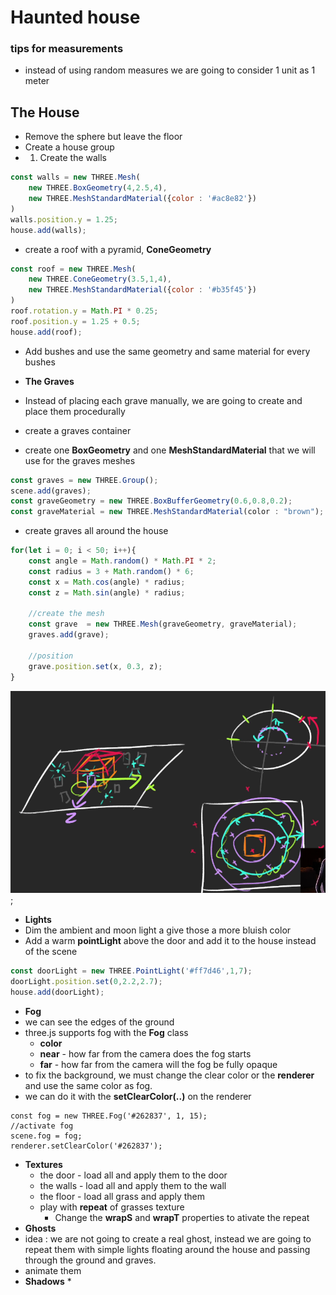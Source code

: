# Haunted house
### tips for measurements
* instead of using random measures we are going to consider 1 unit as 1 meter
## The House
* Remove the sphere but leave the floor
* Create a house group
* 1. Create the walls
```javascript
const walls = new THREE.Mesh(
    new THREE.BoxGeometry(4,2.5,4),
    new THREE.MeshStandardMaterial({color : '#ac8e82'})
)
walls.position.y = 1.25;
house.add(walls);
```
* create a roof with a pyramid, **ConeGeometry**
```javascript
const roof = new THREE.Mesh(
    new THREE.ConeGeometry(3.5,1,4),
    new THREE.MeshStandardMaterial({color : '#b35f45'})
)
roof.rotation.y = Math.PI * 0.25;
roof.position.y = 1.25 + 0.5;
house.add(roof);
```
* Add bushes and use the same geometry and same material for every bushes
 
 * **The Graves**
 * Instead of placing each grave manually, we are going to create and place them procedurally
 * create a graves container
 * create one **BoxGeometry** and one **MeshStandardMaterial** that we will use for the graves meshes
```javascript
const graves = new THREE.Group();
scene.add(graves);
const graveGeometry = new THREE.BoxBufferGeometry(0.6,0.8,0.2);
const graveMaterial = new THREE.MeshStandardMaterial(color : "brown");
```

* create graves all around the house
```javascript
for(let i = 0; i < 50; i++){
    const angle = Math.random() * Math.PI * 2;
    const radius = 3 + Math.random() * 6;
    const x = Math.cos(angle) * radius;
    const z = Math.sin(angle) * radius;

    //create the mesh
    const grave  = new THREE.Mesh(graveGeometry, graveMaterial);
    graves.add(grave);

    //position
    grave.position.set(x, 0.3, z);
}
```
![hHouse](../static/images/hhouse1.PNG);

* **Lights**
* Dim the ambient and moon light a give those a more bluish color
* Add a warm **pointLight** above the door and add it to the house instead of the scene
```javascript
const doorLight = new THREE.PointLight('#ff7d46',1,7);
doorLight.position.set(0,2.2,2.7);
house.add(doorLight); 
```
* **Fog**
* we can see the edges of the ground
* three.js supports fog with the **Fog** class
  * **color**
  * **near** - how far from the camera does the fog starts
  * **far** - how far from the camera will the fog be fully opaque
* to fix the background, we must change the clear color or the **renderer** and use the same color as fog.
* we can do it with the **setClearColor(..)** on the renderer
```
const fog = new THREE.Fog('#262837', 1, 15);
//activate fog
scene.fog = fog;
renderer.setClearColor('#262837');
```
* **Textures**
  * the door - load all and apply them to the door
  * the walls - load all and apply them to the wall
  * the floor - load all grass and apply them
  * play with **repeat** of grasses texture
    * Change the **wrapS** and **wrapT** properties to ativate the repeat
* **Ghosts**
* idea : we are not going to create a real ghost, instead we are going to repeat them with simple lights floating around the house and passing through the ground and graves.
* animate them
*  **Shadows**
   *  